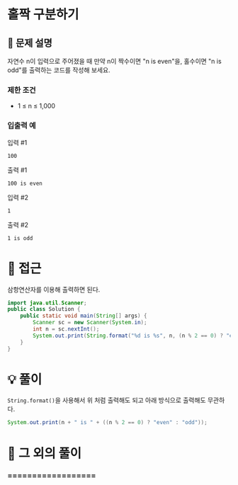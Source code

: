 # 홀짝 구분하기

## 📌 문제 설명

자연수 n이 입력으로 주어졌을 때 만약 n이 짝수이면 "n is even"을, 홀수이면 "n is odd"를 출력하는 코드를 작성해 보세요.

### 제한 조건

- 1 ≤ n ≤ 1,000

### 입출력 예

입력 #1

```text/plain
100
```

출력 #1

```text/plain
100 is even
```

입력 #2

```text/plain
1
```

출력 #2

```text/plain
1 is odd
```


# 🧐 접근

삼항연산자를 이용해 출력하면 된다.

```java
import java.util.Scanner;
public class Solution {
    public static void main(String[] args) {
        Scanner sc = new Scanner(System.in);
        int n = sc.nextInt();
        System.out.print(String.format("%d is %s", n, (n % 2 == 0) ? "even" : "odd"));
    }
}
```

# 💡 풀이

`String.format()`을 사용해서 위 처럼 출력해도 되고 아래 방식으로 출력해도 무관하다.
```java
System.out.print(n + " is " + ((n % 2 == 0) ? "even" : "odd"));
```

# 📘 그 외의 풀이

### ==================